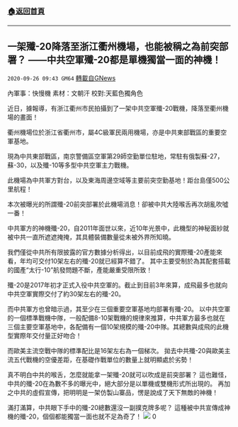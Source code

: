 ###  [:house:返回首頁](https://github.com/ourhimalayas/txt)
---

## 一架殲-20降落至浙江衢州機場，也能被稱之為前突部署？ ——中共空軍殲-20都是單機獨當一面的神機！
`2020-09-26 09:43 GM64` [轉載自GNews](https://gnews.org/zh-hant/384184/)

內軍事：快慢機      素材：文朝汗      校對:天藍色獨角色

近日，據報導，有浙江衢州市民拍攝到了一架中共空軍殲-20戰機，降落至衢州機場的畫面！

衢州機場位於浙江省衢州市，屬4C級軍民兩用機場，亦是中共東部戰區的重要空軍基地。

現為中共東部戰區，南京警備區空軍第29師空勤單位駐地，常駐有俄製蘇-27，蘇-30，以及殲-10等多型中共空軍主力戰機。

此機場為中共軍方對台，以及東海周邊空域等主要前突空勤基地！距台島僅500公里航程！

本次被曝光的所謂殲-20前突部署於此機場消息！卻被中共大陸喉舌再次胡亂吹噓一番！

中共軍方的神機殲-20，自2011年面世以來，近10年光景中，此機型的神秘面紗就被中共一直所遮遮掩掩，其具體裝備數量從未被外界所知曉。

我們僅從中共所有限披露的官方數據分析得出，以目前成飛的實際殲-20產能來看，年均可交付10架左右的殲-20就已經算不錯了。
其中主要受制於為其配套搭載的國產“太行-10”航發問題不斷，產能嚴重受限所致！

殲-20是2017年初才正式入役中共空軍的。截止到目前3年來算，成飛最多也就向中共空軍實際交付了約30架左右的殲-20。

而中共軍方也曾暗示過，其至少在三個重要空軍基地均部署有殲-20。
以中共空軍的一個標準戰機中隊，一般配備8-10架戰機的規律來推算，中共軍方最多也就在三個主要空軍基地中，各配備有一個10架規模的殲-20中隊。其總數與成飛的此機型實際年交付量正好吻合！

而歐美主流空戰中隊的標準配比是16架左右為一個梯次。
拋去中共殲-20與歐美主流五代戰機的空優差距，在基礎作戰單位的數量上就明顯處於劣勢！

真不明白中共的喉舌，怎麼就能拿一架殲-20就可以吹成是前突部署？
這也難怪，中共的殲-20在為數不多的曝光中，絕大部分是以單機或雙機形式所出現的。
再加之中共的虛假宣傳，把明明是一架仿製山寨品，愣是說成了天下無敵的神機！

滿打滿算，中共眼下手中的殲-20總數還沒一副撲克牌多呢？
這種被中共宣傳成神機的殲-20，個個都能獨當一面也就不足為奇了！
![]()![](https://s3.amazonaws.com/gnews-media-offload/wp-content/uploads/2020/09/26093544/Screenshot_2020-09-26-19-00-26-420_Discord.png)
0
